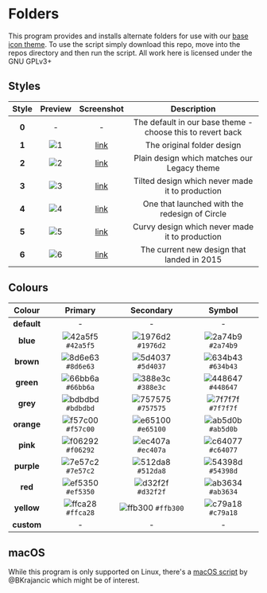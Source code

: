 # Folders
This program provides and installs alternate folders for use with our [base icon theme](https://github.com/numixproject/numix-icon-theme). To use the script simply download this repo, move into the repos directory and then run the script. All work here is licensed under the GNU GPLv3+

## Styles
| Style | Preview  | Screenshot | Description |
| :------------: |:---------------:|:-----:|:-----:|
| **0** | - | - | The default in our base theme - choose this to revert back |
| **1** | ![1](https://raw.githubusercontent.com/numixproject/numix-folders/master/styles/1/preview.png) | [link](https://raw.githubusercontent.com/numixproject/numix-folders/master/styles/1/screenshot.png) | The original folder design |
| **2** | ![2](https://raw.githubusercontent.com/numixproject/numix-folders/master/styles/2/preview.png) | [link](https://raw.githubusercontent.com/numixproject/numix-folders/master/styles/2/screenshot.png) | Plain design which matches our Legacy theme |
| **3** | ![3](https://raw.githubusercontent.com/numixproject/numix-folders/master/styles/3/preview.png) | [link](https://raw.githubusercontent.com/numixproject/numix-folders/master/styles/3/screenshot.png) | Tilted design which never made it to production |
| **4** | ![4](https://raw.githubusercontent.com/numixproject/numix-folders/master/styles/4/preview.png) | [link](https://raw.githubusercontent.com/numixproject/numix-folders/master/styles/4/screenshot.png) | One that launched with the redesign of Circle |
| **5** | ![5](https://raw.githubusercontent.com/numixproject/numix-folders/master/styles/5/preview.png) | [link](https://raw.githubusercontent.com/numixproject/numix-folders/master/styles/5/screenshot.png) | Curvy design which never made it to production |
| **6** | ![6](https://raw.githubusercontent.com/numixproject/numix-folders/master/styles/6/preview.png) | [link](https://raw.githubusercontent.com/numixproject/numix-folders/master/styles/6/screenshot.png) | The current new design that landed in 2015 |

## Colours
| Colour | Primary | Secondary | Symbol |
| :------------: |:---------------:|:-----:|:-----:|
| **default** | - | - | - |
| **blue**    | ![42a5f5](https://raw.githubusercontent.com/numixproject/numix-folders/master/colours/blue/42a5f5.png) `#42a5f5`   | ![1976d2](https://raw.githubusercontent.com/numixproject/numix-folders/master/colours/blue/1976d2.png) `#1976d2`   | ![2a74b9](https://raw.githubusercontent.com/numixproject/numix-folders/master/colours/blue/2a74b9.png) `#2a74b9`   |
| **brown**   | ![8d6e63](https://raw.githubusercontent.com/numixproject/numix-folders/master/colours/brown/8d6e63.png) `#8d6e63`  | ![5d4037](https://raw.githubusercontent.com/numixproject/numix-folders/master/colours/brown/5d4037.png) `#5d4037`  | ![634b43](https://raw.githubusercontent.com/numixproject/numix-folders/master/colours/brown/634b43.png) `#634b43`  |
| **green**   | ![66bb6a](https://raw.githubusercontent.com/numixproject/numix-folders/master/colours/green/66bb6a.png) `#66bb6a`  | ![388e3c](https://raw.githubusercontent.com/numixproject/numix-folders/master/colours/green/388e3c.png) `#388e3c`  | ![448647](https://raw.githubusercontent.com/numixproject/numix-folders/master/colours/green/448647.png) `#448647`  |
| **grey**    | ![bdbdbd](https://raw.githubusercontent.com/numixproject/numix-folders/master/colours/grey/bdbdbd.png) `#bdbdbd`   | ![757575](https://raw.githubusercontent.com/numixproject/numix-folders/master/colours/grey/757575.png) `#757575`   | ![7f7f7f](https://raw.githubusercontent.com/numixproject/numix-folders/master/colours/grey/7f7f7f.png) `#7f7f7f`   |
| **orange**  | ![f57c00](https://raw.githubusercontent.com/numixproject/numix-folders/master/colours/orange/f57c00.png) `#f57c00` | ![e65100](https://raw.githubusercontent.com/numixproject/numix-folders/master/colours/orange/e65100.png) `#e65100` | ![ab5d0b](https://raw.githubusercontent.com/numixproject/numix-folders/master/colours/orange/ab5d0b.png) `#ab5d0b` |
| **pink**    | ![f06292](https://raw.githubusercontent.com/numixproject/numix-folders/master/colours/pink/f06292.png) `#f06292`   | ![ec407a](https://raw.githubusercontent.com/numixproject/numix-folders/master/colours/pink/ec407a.png) `#ec407a`   | ![c64077](https://raw.githubusercontent.com/numixproject/numix-folders/master/colours/pink/c64077.png) `#c64077`   |
| **purple**  | ![7e57c2](https://raw.githubusercontent.com/numixproject/numix-folders/master/colours/purple/7e57c2.png) `#7e57c2` | ![512da8](https://raw.githubusercontent.com/numixproject/numix-folders/master/colours/purple/512da8.png) `#512da8` | ![54398d](https://raw.githubusercontent.com/numixproject/numix-folders/master/colours/purple/54398d.png) `#54398d` |
| **red**     | ![ef5350](https://raw.githubusercontent.com/numixproject/numix-folders/master/colours/red/ef5350.png) `#ef5350`    | ![d32f2f](https://raw.githubusercontent.com/numixproject/numix-folders/master/colours/red/d32f2f.png) `#d32f2f`    | ![ab3634](https://raw.githubusercontent.com/numixproject/numix-folders/master/colours/red/ab3634.png) `#ab3634`    |
| **yellow**  | ![ffca28](https://raw.githubusercontent.com/numixproject/numix-folders/master/colours/yellow/ffca28.png) `#ffca28` | ![ffb300](https://raw.githubusercontent.com/numixproject/numix-folders/master/colours/yellow/ffb300.png) `#ffb300` | ![c79a18](https://raw.githubusercontent.com/numixproject/numix-folders/master/colours/yellow/c79a18.png) `#c79a18` |
| **custom**  | - | - | - |

## macOS
While this program is only supported on Linux, there's a [macOS script](https://github.com/numixproject/numix-folders/wiki/macOS-Usage) by @BKrajancic which might be of interest.
